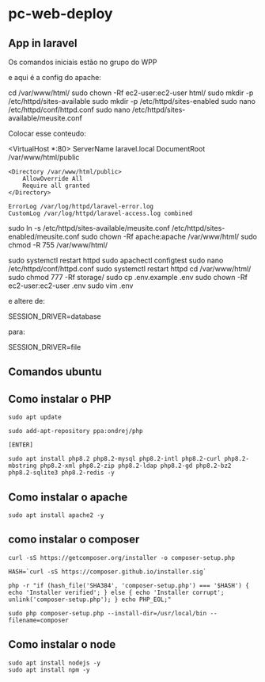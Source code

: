 # pc-web-deploy

## App in laravel 

Os comandos iniciais estão no grupo do WPP

e aqui é a config do apache:

cd /var/www/html/
sudo chown -Rf ec2-user:ec2-user html/
sudo mkdir -p /etc/httpd/sites-available
sudo mkdir -p /etc/httpd/sites-enabled
sudo nano /etc/httpd/conf/httpd.conf
sudo nano /etc/httpd/sites-available/meusite.conf

Colocar esse conteudo:

<VirtualHost *:80>
    ServerName laravel.local
    DocumentRoot /var/www/html/public

    <Directory /var/www/html/public>
        AllowOverride All
        Require all granted
    </Directory>

    ErrorLog /var/log/httpd/laravel-error.log
    CustomLog /var/log/httpd/laravel-access.log combined
</VirtualHost>


sudo ln -s /etc/httpd/sites-available/meusite.conf /etc/httpd/sites-enabled/meusite.conf
sudo chown -Rf apache:apache /var/www/html/
sudo chmod -R 755 /var/www/html/

sudo systemctl restart httpd
sudo apachectl configtest
sudo nano /etc/httpd/conf/httpd.conf
sudo systemctl restart httpd
cd /var/www/html/
sudo chmod 777 -Rf storage/
sudo cp .env.example .env
sudo chown -Rf ec2-user:ec2-user .env
sudo vim .env

e altere de:

SESSION_DRIVER=database

para:

SESSION_DRIVER=file

## Comandos ubuntu

## Como instalar o PHP

```
sudo apt update

sudo add-apt-repository ppa:ondrej/php

[ENTER]

sudo apt install php8.2 php8.2-mysql php8.2-intl php8.2-curl php8.2-mbstring php8.2-xml php8.2-zip php8.2-ldap php8.2-gd php8.2-bz2 php8.2-sqlite3 php8.2-redis -y

```


## Como instalar o apache

```
sudo apt install apache2 -y
```


## como instalar o composer

```
curl -sS https://getcomposer.org/installer -o composer-setup.php

HASH=`curl -sS https://composer.github.io/installer.sig`

php -r "if (hash_file('SHA384', 'composer-setup.php') === '$HASH') { echo 'Installer verified'; } else { echo 'Installer corrupt'; unlink('composer-setup.php'); } echo PHP_EOL;"

sudo php composer-setup.php --install-dir=/usr/local/bin --filename=composer

```

## Como instalar o node

```
sudo apt install nodejs -y
sudo apt install npm -y
```

